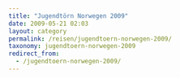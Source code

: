 ```yaml
---
title: "Jugendtörn Norwegen 2009"
date: 2009-05-21 02:03
layout: category
permalink: /reisen/jugendtoern-norwegen-2009/
taxonomy: jugendtoern-norwegen-2009
redirect_from:
  - /jugendtoern-norwegen-2009/
---
```

